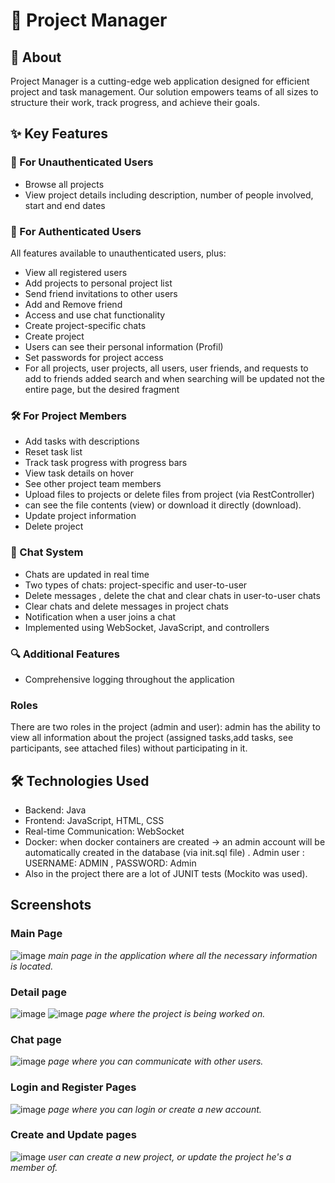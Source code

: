 # 🚀 Project Manager

## 📌 About

Project Manager is a cutting-edge web application designed for efficient project and task management. Our solution empowers teams of all sizes to structure their work, track progress, and achieve their goals.

## ✨ Key Features

### 👀 For Unauthenticated Users
- Browse all projects
- View project details including description, number of people involved, start and end dates

### 🔐 For Authenticated Users
All features available to unauthenticated users, plus:
- View all registered users
- Add projects to personal project list
- Send friend invitations to other users
- Add and Remove friend
- Access and use chat functionality
- Create project-specific chats
- Create project
- Users can see their personal information (Profil)
- Set passwords for project access
- For all projects, user projects, all users, user friends, and requests to add to friends added search and when searching will be updated not the entire page, but the desired fragment  

### 🛠️ For Project Members
- Add tasks with descriptions
- Reset task list
- Track task progress with progress bars
- View task details on hover
- See other project team members
- Upload files to projects or delete files from project (via RestController)
- can see the file contents (view) or download it directly (download).
- Update project information
- Delete project

### 💬 Chat System 
- Chats are updated in real time
- Two types of chats: project-specific and user-to-user
- Delete messages , delete the chat and clear chats in user-to-user chats
- Clear chats and delete messages in project chats
- Notification when a user joins a chat
- Implemented using WebSocket, JavaScript, and controllers 

### 🔍 Additional Features
- Comprehensive logging throughout the application

### Roles
There are two roles in the project (admin and user): admin has the ability to view all information about the project (assigned tasks,add tasks, see participants, see attached files) without participating in it.

## 🛠️ Technologies Used
- Backend: Java
- Frontend: JavaScript, HTML, CSS
- Real-time Communication: WebSocket
- Docker: when docker containers are created -> an admin account will be automatically created in the database (via init.sql file) . Admin user : USERNAME: ADMIN , PASSWORD: Admin
- Also in the project there are a lot of JUNIT tests (Mockito was used).
  

## Screenshots

### Main Page
![image](https://github.com/nikitaOrlov07/ProjectsManager/assets/145924436/ce4ef788-5c00-4638-bc8b-7db0d791c3bb)
*main page in the application where all the necessary information is located.*
### Detail page
![image](https://github.com/nikitaOrlov07/ProjectsManager/assets/145924436/8b406cbd-8747-4b12-bc7a-0c1db75410d4)
![image](https://github.com/nikitaOrlov07/ProjectsManager/assets/145924436/3097e4d3-4a62-4167-b4c3-f36cb9aa10b1)
*page where the project is being worked on.*
### Chat page
![image](https://github.com/nikitaOrlov07/ProjectsManager/assets/145924436/854be572-6480-4b6a-b7c6-b172b75b5375)
*page where you can communicate with other users.* 
### Login and Register Pages
![image](https://github.com/nikitaOrlov07/ProjectsManager/assets/145924436/5b8cea26-5de0-4d88-9fe5-af80fdfe55e3)
*page where you can login or create a new account.*
### Create and Update pages
![image](https://github.com/nikitaOrlov07/ProjectsManager/assets/145924436/ffe91584-6559-43b0-8f9e-65fd07b5bb33)
*user can create a new project, or update the project he's a member of.*

